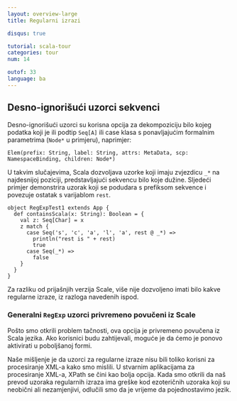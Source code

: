 ```yaml
---
layout: overview-large
title: Regularni izrazi

disqus: true

tutorial: scala-tour
categories: tour
num: 14

outof: 33
language: ba
---
```


## Desno-ignorišući uzorci sekvenci ##

Desno-ignorišući uzorci su korisna opcija za dekompoziciju bilo kojeg podatka koji je ili podtip `Seq[A]` 
ili case klasa s ponavljajućim formalnim parametrima (`Node*` u primjeru), naprimjer:

    Elem(prefix: String, label: String, attrs: MetaData, scp: NamespaceBinding, children: Node*)

U takvim slučajevima, Scala dozvoljava uzorke koji imaju zvjezdicu `_*` na najdesnijoj poziciji, predstavljajući sekvencu bilo koje dužine.
Sljedeći primjer demonstrira uzorak koji se podudara s prefiksom sekvence i povezuje ostatak s varijablom `rest`.

    object RegExpTest1 extends App {
      def containsScala(x: String): Boolean = {
        val z: Seq[Char] = x
        z match {
          case Seq('s', 'c', 'a', 'l', 'a', rest @ _*) =>
            println("rest is " + rest)
            true
          case Seq(_*) =>
            false
        }
      }
    }

Za razliku od prijašnjih verzija Scale, više nije dozvoljeno imati bilo kakve regularne izraze, iz razloga navedenih ispod.

### Generalni `RegExp` uzorci privremeno povučeni iz Scale ###

Pošto smo otkrili problem tačnosti, ova opcija je privremeno povučena iz Scala jezika.
Ako korisnici budu zahtijevali, moguće je da ćemo je ponovo aktivirati u poboljšanoj formi.

Naše mišljenje je da uzorci za regularne izraze nisu bili toliko korisni za procesiranje XML-a kako smo mislili.
U stvarnim aplikacijama za procesiranje XML-a, XPath se čini kao bolja opcija.
Kada smo otkrili da naš prevod uzoraka regularnih izraza ima greške kod ezoteričnih uzoraka koji su neobični ali nezamjenjivi,
odlučili smo da je vrijeme da pojednostavimo jezik.
